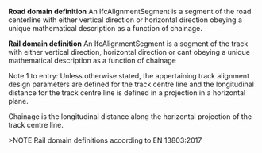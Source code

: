 **Road domain definition**
An IfcAlignmentSegment is a segment of the road centerline with either vertical direction or horizontal direction obeying a unique mathematical description as a function of chainage.


**Rail domain definition**
An IfcAlignmentSegment is a segment of the track with either vertical direction, horizontal direction or cant obeying a unique mathematical description as a function of chainage

Note 1 to entry: Unless otherwise stated, the appertaining track alignment design parameters are defined for the track centre line and the longitudinal distance for the track centre line is defined in a projection in a horizontal plane.

Chainage is the longitudinal distance along the horizontal projection of the track centre line.

&gt;NOTE Rail domain definitions according to EN 13803:2017
